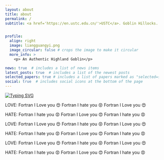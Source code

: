 ```yaml
---
layout: about
title: about
permalink: /
subtitle: <a href='https://en.ustc.edu.cn/'>USTC</a>. Goblin Hillocks. An Authentic Highland Goblin.


profile:
  align: right
  image: liangguangyi.png
  image_circular: false # crops the image to make it circular
  more_info: >
    <p> An Authentic Highland Goblin</p>

news: true  # includes a list of news items
latest_posts: true  # includes a list of the newest posts
selected_papers: true # includes a list of papers marked as "selected={true}"
social: true  # includes social icons at the bottom of the page
---
```


[![Typing SVG](https://readme-typing-svg.herokuapp.com?font=Press+Start+2P&size=30&pause=10&color=F7AF85&center=true&vCenter=true&random=false&width=450&height=60&lines=I+HATE+FORTRAN;I+LOVE+FORTRAN)](https://git.io/typing-svg)

LOVE: Fortran I Love you 😍 Fortran I hate you 😡 Fortran I Love you 😍

HATE: Fortran I hate you 😡 Fortran I Love you 😍 Fortran I hate you 😡

LOVE: Fortran I Love you 😍 Fortran I hate you 😡 Fortran I Love you 😍

HATE: Fortran I hate you 😡 Fortran I Love you 😍 Fortran I hate you 😡

LOVE: Fortran I Love you 😍 Fortran I hate you 😡 Fortran I Love you 😍

HATE: Fortran I hate you 😡 Fortran I Love you 😍 Fortran I hate you 😡


